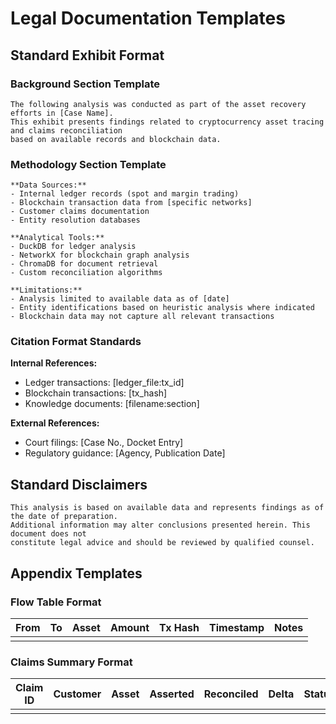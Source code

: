 # Legal Documentation Templates

## Standard Exhibit Format

### Background Section Template
```
The following analysis was conducted as part of the asset recovery efforts in [Case Name]. 
This exhibit presents findings related to cryptocurrency asset tracing and claims reconciliation 
based on available records and blockchain data.
```

### Methodology Section Template
```
**Data Sources:**
- Internal ledger records (spot and margin trading)
- Blockchain transaction data from [specific networks]
- Customer claims documentation
- Entity resolution databases

**Analytical Tools:**
- DuckDB for ledger analysis
- NetworkX for blockchain graph analysis  
- ChromaDB for document retrieval
- Custom reconciliation algorithms

**Limitations:**
- Analysis limited to available data as of [date]
- Entity identifications based on heuristic analysis where indicated
- Blockchain data may not capture all relevant transactions
```

### Citation Format Standards

**Internal References:**
- Ledger transactions: [ledger_file:tx_id]
- Blockchain transactions: [tx_hash]
- Knowledge documents: [filename:section]

**External References:**
- Court filings: [Case No., Docket Entry]
- Regulatory guidance: [Agency, Publication Date]

## Standard Disclaimers

```
This analysis is based on available data and represents findings as of the date of preparation. 
Additional information may alter conclusions presented herein. This document does not 
constitute legal advice and should be reviewed by qualified counsel.
```

## Appendix Templates

### Flow Table Format
| From | To | Asset | Amount | Tx Hash | Timestamp | Notes |
|------|----|----|--------|---------|-----------|-------|
| | | | | | | |

### Claims Summary Format  
| Claim ID | Customer | Asset | Asserted | Reconciled | Delta | Status |
|----------|----------|--------|----------|------------|-------|--------|
| | | | | | | |

